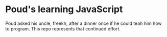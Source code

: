 # Poud's learning JavaScript
Poud asked his uncle, freekh, after a dinner once if he could teah him how to program. 
This repo represents that continued effort.
